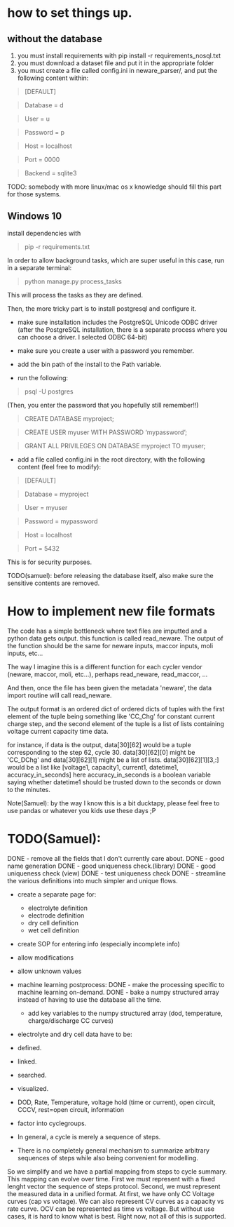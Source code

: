 # how to set things up.
## without the database
1. you must install requirements with pip install -r requirements_nosql.txt
2. you must download a dataset file and put it in the appropriate folder
3. you must create a file called config.ini in neware_parser/, and put the following content within:

>[DEFAULT]

> Database = d

>User = u

>Password = p

>Host = localhost

>Port = 0000

>Backend = sqlite3






TODO: somebody with more linux/mac os x knowledge should fill this part for those systems.

## Windows 10
install dependencies with 
> pip -r requirements.txt

In order to allow background tasks, 
which are super useful in this case,
run in a separate terminal:
> python manage.py process_tasks

This will process the tasks as they are defined.


Then, the more tricky part is to install postgresql and configure it. 

- make sure installation includes the PostgreSQL Unicode ODBC driver 
(after the PostgreSQL installation, there is a separate process where you can choose a driver. I selected ODBC 64-bit)

- make sure you create a user with a password you remember.

- add the bin path of the install to the Path variable.

- run the following:
> psql -U postgres

(Then, you enter the password that you hopefully still remember!!)
> CREATE DATABASE myproject;

> CREATE USER myuser WITH PASSWORD ‘mypassword’;

> GRANT ALL PRIVILEGES ON DATABASE myproject TO myuser;


- add a file called config.ini in the root directory, with the following content (feel free to modify):
>[DEFAULT]

>Database = myproject

>User = myuser

>Password = mypassword

>Host = localhost

>Port = 5432


This is for security purposes.

TODO(samuel): before releasing the database itself, also make sure the sensitive contents are removed. 


# How to implement new file formats
The code has a simple bottleneck where text files are imputted and a python data gets output. this function is called read_neware.
The output of the function should be the same for neware inputs, maccor inputs, moli inputs, etc...

The way I imagine this is a different function for each cycler vendor (neware, maccor, moli, etc...), perhaps read_neware, read_maccor, ...

And then, once the file has been given the metadata 'neware', the data import routine will call read_neware.

The output format is an ordered dict of ordered dicts of tuples with the first element of the tuple being something like 'CC_Chg' for constant current charge step, 
and the second element of the tuple is a list of lists containing voltage current capacity time data.

for instance, if data is the output, data[30][62]  would be a tuple corresponding to the step 62, cycle 30.
data[30][62][0] might be 'CC_DChg' and data[30][62][1] might be a list of lists.
data[30][62][1][3,:] would be a list like [voltage1, capacity1, current1, datetime1, accuracy_in_seconds]
here accuracy_in_seconds is a boolean variable saying whether datetime1
 should be trusted down to the seconds or down to the minutes.
 
 Note(Samuel): by the way I know this is a bit ducktapy, please feel free to use pandas or whatever you kids use these days ;P
 
 
 
 
 
# TODO(Samuel):
DONE - remove all the fields that I don't currently care about.
DONE - good name generation
DONE - good uniqueness check.(library)
DONE - good uniqueness check (view)
DONE - test uniqueness check
DONE - streamline the various definitions into much simpler and unique flows.


- create a separate page for:
    - electrolyte definition
    - electrode definition
    - dry cell definition
    - wet cell definition
- create SOP for entering info (especially incomplete info)
- allow modifications
- allow unknown values
- machine learning postprocess:
DONE    - make the processing specific to machine learning on-demand.
DONE    - bake a numpy structured array instead of having to use the database all the time.
    - add key variables to the numpy structured array (dod, temperature, charge/discharge CC curves)



- electrolyte and dry cell data have to be:
 - defined.
 - linked.
 - searched.
 - visualized.
 
- DOD, Rate, Temperature, 
    voltage hold (time or current), 
    open circuit, 
    CCCV, rest=open circuit, information
- factor into cyclegroups.

- In general, a cycle is merely a sequence of steps. 
- There is no completely general mechanism to summarize arbitrary 
sequences of steps while also being convenient for modelling.

So we simplify and we have a partial mapping from steps to cycle summary.
This mapping can evolve over time. First we must represent with a fixed lenght
 vector the sequence of steps protocol. Second, we must represent 
 the measured data in a unified format. At first, we have only CC Voltage curves (cap vs voltage).
 We can also represent CV curves as a capacity vs rate curve. 
 OCV can be represented as time vs voltage. 
 But without use cases, it is hard to know what is best. Right now, not all of this is supported.
 
 